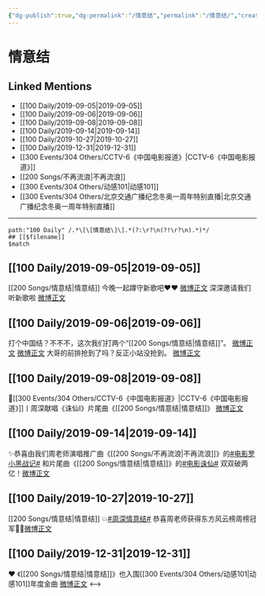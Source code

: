 ```yaml
---
{"dg-publish":true,"dg-permalink":"/情意结","permalink":"/情意结/","created":"2023-03-28T15:59:18.000+08:00","updated":"2023-04-10T15:41:52.000+08:00"}
---
```


# 情意结

## Linked Mentions
- [[100 Daily/2019-09-05\|2019-09-05]]
- [[100 Daily/2019-09-06\|2019-09-06]]
- [[100 Daily/2019-09-08\|2019-09-08]]
- [[100 Daily/2019-09-14\|2019-09-14]]
- [[100 Daily/2019-10-27\|2019-10-27]]
- [[100 Daily/2019-12-31\|2019-12-31]]
- [[300 Events/304 Others/CCTV-6《中国电影报道》\|CCTV-6《中国电影报道》]]
- [[200 Songs/不再流浪\|不再流浪]]
- [[300 Events/304 Others/动感101\|动感101]]
- [[300 Events/304 Others/北京交通广播纪念冬奥一周年特别直播\|北京交通广播纪念冬奥一周年特别直播]]


---

```expander
path:"100 Daily" /.*\[\[情意结\]\].*(?:\r?\n(?!\r?\n).*)*/
## [[$filename]]
$match
```
## [[100 Daily/2019-09-05\|2019-09-05]]
[[200 Songs/情意结\|情意结]]
今晚一起蹲守新歌吧❤️❤️ [微博正文](https://m.weibo.cn/6466290670/4413259069260601)
深深邀请我们听新歌啦 [微博正文](https://m.weibo.cn/6466290670/4413272264711970)

## [[100 Daily/2019-09-06\|2019-09-06]]
打个中国结？不不不，这次我们打两个“[[200 Songs/情意结\|情意结]]”。
[微博正文](https://m.weibo.cn/6466290670/4413458533414349)
[微博正文](https://m.weibo.cn/6466290670/4413476694930655)
大哥的前排抢到了吗？反正小站没抢到。
[微博正文](https://m.weibo.cn/6466290670/4413509213288414)
## [[100 Daily/2019-09-08\|2019-09-08]]
🌿[[300 Events/304 Others/CCTV-6《中国电影报道》\|CCTV-6《中国电影报道》]]丨周深献唱《诛仙Ⅰ》片尾曲《[[200 Songs/情意结\|情意结]]》
[微博正文](https://weibo.com/6466290670/I61LYcZyJ)

## [[100 Daily/2019-09-14\|2019-09-14]]
✨恭喜由我们周老师演唱推广曲《[[200 Songs/不再流浪\|不再流浪]]》的[#电影罗小黑战记#](https://s.weibo.com/weibo?q=%23%E7%94%B5%E5%BD%B1%E7%BD%97%E5%B0%8F%E9%BB%91%E6%88%98%E8%AE%B0%23) 和片尾曲《[[200 Songs/情意结\|情意结]]》的[#电影诛仙#](https://s.weibo.com/weibo?q=%23%E7%94%B5%E5%BD%B1%E8%AF%9B%E4%BB%99%23) 双双破两亿！[微博正文](https://m.weibo.cn/6466290670/4416531523911292)
## [[100 Daily/2019-10-27\|2019-10-27]]
[[200 Songs/情意结\|情意结]]
💥[#周深情意结#](https://s.weibo.com/weibo?q=%23%E5%91%A8%E6%B7%B1%E6%83%85%E6%84%8F%E7%BB%93%23) 恭喜周老师获得东方风云榜周榜冠军🌟🌟[微博正文](https://m.weibo.cn/6466290670/4431972162400520)
## [[100 Daily/2019-12-31\|2019-12-31]]
❤️ 《[[200 Songs/情意结\|情意结]]》也入围[[300 Events/304 Others/动感101\|动感101]]年度金曲
[微博正文](https://m.weibo.cn/6466290670/4455669060693628)
<-->